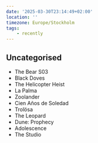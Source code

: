 ```yaml
---
date: '2025-03-30T23:14:49+02:00'
location: ''
timezone: Europe/Stockholm
tags:
    - recently
---
```

## Uncategorised

- The Bear S03
- Black Doves
- The Helicopter Heist
- La Palma
- Zoolander
- Cien Años de Soledad
- Trolösa
- The Leopard
- Dune: Prophecy
- Adolescence
- The Studio

